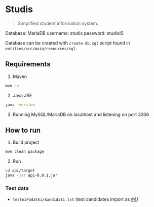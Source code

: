 # Studis

> Simplified student information system.

Database: MariaDB
username: studis
password: studisIS

Database can be created with `create-db.sql` script found in `entities/src/main/resources/sql`.

## Requirements
1. Maven
```bash
mvn -v
```

2. Java JRE
```bash
java -version
```

3. Running MySQL/MariaDB on localhost and listening on port 3306

## How to run
1. Build project
```bash
mvn clean package
```

2. Run
```bash
cd api/target
java -jar api-0.0.1.jar
```

### Test data

- `testniPodatki/kandidati.txt` (test candidates import as [#4](https://github.com/primozH/studis-server/issues/4))
